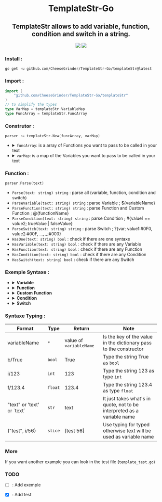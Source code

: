 
<div align="center">
    <h1>TemplateStr-Go</h1>
    <h2>TemplateStr allows to add variable, function, condition and switch in a string.</h2>
    <img src="https://img.shields.io/static/v1?label=Go&message=1.11%5E&color=22CFFA&style=flat-square&logo=Go&logoColor=00ADD8"/>
    <a href="https://github.com/CheeseGrinder/TemplateStr-Go/actions/workflows/python-app.yml">
        <img src="https://img.shields.io/github/actions/workflow/status/CheeseGrinder/TemplateStr-Go/go_test.yml?label=Test&style=flat-square"/>
    </a>
</div>

### Install :
```
go get -u github.com/CheeseGrinder/TemplateStr-Go/templateStr@latest
```

### Import :

```go
import (
    "github.com/CheeseGrinder/TemplateStr-Go/templateStr"
)
// to simplify the types
type VarMap = templateStr.VariableMap
type FuncArray = templateStr.FuncArray
```

### Construtor :

```go
parser := templateStr.New(funcArray, varMap)
```

<ul>
<li>
<details>
<summary><code>funcArray</code>: is a array of Functions you want to pass to be called in your text</summary><br>

```go
var funcArray FuncArray = FuncArray{meCustomFunc, otherCustomFunc}
```

</details>
</li>

<li>
<details>
<summary><code>varMap</code>: is a map of the Variables you want to pass to be called in your text</summary><br>

```go
var varMap VarMap = VarMap{
    "Build": "Succes",
    "var": "int",
    "str": "Jame",
    "int": 32,
    "float": 4.2,
    "bool": true,
    "lower": "azerty", 
    "upper": "AZERTY", 
    "swap": "AzErTy",
    "array": []Any{"test", 42},
    "Map": VarMap{
        "value": "Map in Map",
    },
    "MasterMap": VarMap{
        "SecondMap": VarMap{
            "value": "Map in Map in Map",
        },
    },
}
```

</details>
</li>
</ul>

### Function :

```go
parser.Parse(text)
```

- `Parse(text: string) string` : parse all (variable, function, condition and switch)
- `ParseVariable(text: string) string` : parse Variable ; ${variableName}
- `ParseFunction(text: string) string` : parse Function and Custom Function ; @{functionName}
- `ParseCondition(text: string) string` : parse Condition ; #{value1 == value2; trueValue | falseValue}
- `ParseSwitch(text: string) string` : parse Switch ; ?{var; value1:#0F0, value2:#00F, ..., _:#000}
- `HasOne(text: string) bool` : check if there are one syntaxe
- `HasVariable(text: string) bool` : check if there are any Variable
- `HasFunction(text: string) bool` : check if there are any Function
- `HasCondition(text: string) bool` : check if there are any Condition
- `HasSwitch(text: string) bool` : check if there are any Switch

### Exemple Syntaxe :

<ul>
<li>
<details>
<summary><strong>Variable</strong></summary>
</br>

The syntax of the Variables is like if :
- `${variable}`
- `${Map.value}`
- `${MasterMap.SecondMap.value. ...}`

if the value does not exist then `None` is return

<!-- V Be careful, it's not a "go" code, it's just to have some colour in the rendering -->
```go
name = "Jame"

"name is ${name}" => parse => "name is Jame"
```

</details>
</li>

<li>
<details>
<summary><strong>Function</strong></summary>
</br>

The syntax of the Function is like if : `@{function; parameter}` or `@{function}`

internal function list :

- `@{uppercase; variableName}`
- `@{uppercaseFirst; variableName}`
- `@{lowercase; variableName}`
- `@{swapcase; variableName}`
- `@{time}`
- `@{date}`
- `@{dateTime}`

<!-- V Be careful, it's not a "go" code, it's just to have some colour in the rendering -->
```go
name = "jame"

"name is @{uppercase; name}" => parse => "name is JAME"
```

</details>
</li>

<li>
<details>
<summary><strong>Custom Function</strong></summary>
</br>

The syntax of the Custom Function is like if : `@{customFunction; param1 param2 ...}` or `@{customFunction}`

`Syntaxe Typing` can be used at the parameter level of custom functions

For developers :
- Parameters to be passed in a `list/vec/array`
- The custom function must necessarily return a `str/string`

</details>
</li>

<li>
<details>
<summary><strong>Condition</strong></summary>
</br>

The syntax of the Condition is like if :
- `#{value1 == value2; trueValue | falseValue}`

comparator:
- `==`
- `!=`
- `<=` *
- `<` *
- `>=` *
- `>` *

<details>
<summary>* for this comparator the type <code>string</code> and <code>bool</code> are modified :</summary>

- `string` it's the number of characters that is compared ('text' = 4)
- `bool` it's the value in int that is compared (True = 1)

</details></br>

`value1` is compared with `value2`

`Syntaxe Typing` can be used at `value1` and `value2` level

<!-- V Be careful, it's not a "go" code, it's just to have some colour in the rendering -->
```go
name = "Jame"

"Jame is equal to James ? #{name == 'James'; Yes | No}" => parse => "Jame is equal to James ? No"
```

</details>
</li>

<li>
<details>
<summary><strong>Switch</strong></summary>
</br>

The syntax of the Switch is like if : 
- `?{variableName; value1:#0F0, value2:#00F, ..., _:#000}`
- `?{type/variableName; value1:#0F0, value2:#00F, ..., _:#000}`

The value of `variableName` is compared with all the `values*`,
if a `values*` is equal to the value of `variableName` then the value after the ":" will be returned

you can specify the type of `variableName`, but don't use `Syntaxe Typing`.
If the type is specified then all `values*` will be typed with the same type.

syntaxe for specify type `variableName` :
- `str`
- `int`
- `float`

<!-- V Be careful, it's not a "go" code, it's just to have some colour in the rendering -->
```go
name = "Jame"
yearsOld = 36

"how old is Jame ? ?{name; Jame:42 years old, William:36 years old, _:I don't know}" => parse => "how old is Jame ? 42 years old"
"who at 36 years old ? ?{int/yearsOld; 42:Jame !, 36:William !, _:I don't know}" => parse => "who at 42 years old ? William !"
```

</details>
</li>
</ul>

### Syntaxe Typing :

| Format                       | Type    | Return                 | Note                                                                    |
|------------------------------|---------|------------------------|-------------------------------------------------------------------------|
| variableName                 | `*`     | value of `variableName`| Is the key of the value in the dictionary pass to the constructor       |
| b/True                       | `bool`  | True                   | Type the string True as `bool`                                          |
| i/123                        | `int`   | 123                    | Type the string 123 as type `int`                                       |
| f/123.4                      | `float` | 123.4                  | Type the string 123.4 as type `float`                                   |
| "text" or 'text' or \`text\` | `str`   | text                   | It just takes what's in quote, not to be interpreted as a variable name |
| ("test", i/56)               | `slice` | [test 56]              | Use typing for typed otherwise text will be used as variable name       |

### More
If you want another example you can look in the test file (`template_test.go`)

### TODO

- [ ] : Add exemple
- [x] : Add test

 
